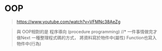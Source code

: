 # OOP
> https://www.youtube.com/watch?v=VFMNc38AeZg

> 與 OOP相對的是 程序導向 (procedure programming)
//* 一件事情做完才做Next
一種整理程式碼的方式，
將資料寫於物件中(屬性)
Function也寫入物件中(行為)